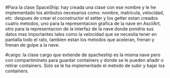 #Para la clase SpaceShip:
hay creada una clase con ese nombre y le he implementado los atributos necesarios como: nombre, matricula, velocidad, etc.
despues de crear el cocnstructor el setter y los getter estan creados cuatro metodos, uno para la representacion grafica de la nave en AsciiArt,
otro para la representacion de la interfaz de la nave donde pondria sus datos mas importantes tales como la velocidad que 
se necesita tener en pantalla todo el rato, tambien estan los metodos que aceleran, frenan y frenan de golpe a la nave.

#cargo:
la clase cargo que extiende de spacheship es la misma nave pero con compartimineto para guardar containers
y donde se le pueden añadir o retirar containers. Solo se le ha implementado el metodo de subir y bajar los containers.
